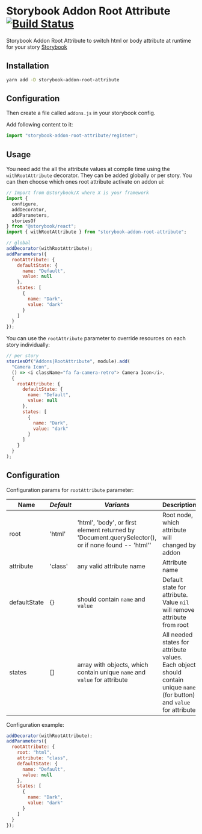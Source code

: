 # Storybook Addon Root Attribute [![Build Status](https://travis-ci.com/le0pard/storybook-addon-root-attribute.svg?branch=master)](https://travis-ci.com/le0pard/storybook-addon-root-attribute)

Storybook Addon Root Attribute to switch html or body attribute at runtime for your story [Storybook](https://storybook.js.org)

## Installation

```sh
yarn add -D storybook-addon-root-attribute
```

## Configuration

Then create a file called `addons.js` in your storybook config.

Add following content to it:

```js
import "storybook-addon-root-attribute/register";
```

## Usage

You need add the all the attribute values at compile time using the `withRootAttribute` decorator. They can be added globally or per story. You can then choose which ones root attribute activate on addon ui:

```js
// Import from @storybook/X where X is your framework
import {
  configure,
  addDecorator,
  addParameters,
  storiesOf
} from "@storybook/react";
import { withRootAttribute } from "storybook-addon-root-attribute";

// global
addDecorator(withRootAttribute);
addParameters({
  rootAttribute: {
    defaultState: {
      name: "Default",
      value: null
    },
    states: [
      {
        name: "Dark",
        value: "dark"
      }
    ]
  }
});
```

You can use the `rootAttribute` parameter to override resources on each story individually:

```js
// per story
storiesOf("Addons|RootAttribute", module).add(
  "Camera Icon",
  () => <i className="fa fa-camera-retro"> Camera Icon</i>,
  {
    rootAttribute: {
      defaultState: {
        name: "Default",
        value: null
      },
      states: [
        {
          name: "Dark",
          value: "dark"
        }
      ]
    }
  }
);
```

## Configuration

Configuration params for `rootAttribute` parameter:

| **Name**     | _Default_ | _Variants_                                                                                          | **Description**                                                                                                         |
| ------------ | --------- | --------------------------------------------------------------------------------------------------- | ----------------------------------------------------------------------------------------------------------------------- |
| root         | 'html'    | 'html', 'body', or first element returned by 'Document.querySelector(), or if none found -- 'html'' | Root node, which attribute will changed by addon                                                                        |
| attribute    | 'class'   | any valid attribute name                                                                            | Attribute name                                                                                                          |
| defaultState | {}        | should contain `name` and `value`                                                                   | Default state for attribute. Value `nil` will remove attribute from root                                                |
| states       | []        | array with objects, which contain unique `name` and `value` for attribute                           | All needed states for attribute values. Each object should contain unique `name` (for button) and `value` for attribute |

Configuration example:

```js
addDecorator(withRootAttribute);
addParameters({
  rootAttribute: {
    root: "html",
    attribute: "class",
    defaultState: {
      name: "Default",
      value: null
    },
    states: [
      {
        name: "Dark",
        value: "dark"
      }
    ]
  }
});
```
